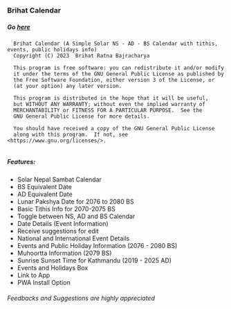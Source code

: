 ### Brihat Calendar
##### Go [here](https://brihat-rb.github.io/brihat_calendar/brihat_calendar.html)  

```
  Brihat Calendar (A Simple Solar NS - AD - BS Calendar with tithis, events, public holidays info)
  Copyright (C) 2023  Brihat Ratna Bajracharya
  
  This program is free software: you can redistribute it and/or modify
  it under the terms of the GNU General Public License as published by
  the Free Software Foundation, either version 3 of the License, or
  (at your option) any later version.
  
  This program is distributed in the hope that it will be useful,
  but WITHOUT ANY WARRANTY; without even the implied warranty of
  MERCHANTABILITY or FITNESS FOR A PARTICULAR PURPOSE.  See the
  GNU General Public License for more details.
  
  You should have received a copy of the GNU General Public License
  along with this program.  If not, see <https://www.gnu.org/licenses/>.
  
```

##### Features:
 - Solar Nepal Sambat Calendar
 - BS Equivalent Date
 - AD Equivalent Date
 - Lunar Pakshya Date for 2076 to 2080 BS
 - Basic Tithis Info for 2070-2075 BS
 - Toggle between NS, AD and BS Calendar
 - Date Details (Event Information)
 - Receive suggestions for edit
 - National and International Event Details
 - Events and Public Holiday Information (2076 - 2080 BS)
 - Muhoortta Information (2079 BS)
 - Sunrise Sunset Time for Kathmandu (2019 - 2025 AD)
 - Events and Holidays Box
 - Link to App
 - PWA Install Option

 ###### Feedbacks and Suggestions are highly appreciated